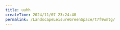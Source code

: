 ```yaml
---
title: uuhh
createTime: 2024/11/07 23:24:40
permalink: /LandscapeLeisureGreenSpace/t7f9wmtg/
---
```

